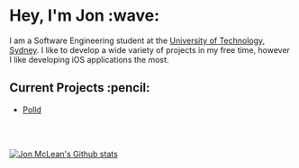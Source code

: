 <h1>Hey, I'm Jon :wave:</h1>
I am a Software Engineering student at the <a href="https://uts.edu.au">University of Technology, Sydney</a>. I like to develop a wide variety of projects in my free time, however I like developing iOS applications the most.

<h2>Current Projects :pencil:</h2>
<ul>
    <li><a href="http://polld.app">Polld</a></li>
</ul>

<br/>
<br/>

[![Jon McLean's Github stats](https://github-readme-stats.vercel.app/api?username=jon-c-mclean&count_private=true&hide_rank=true)](https://github.com/jon-c-mclean)

